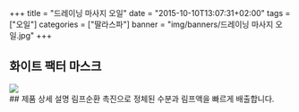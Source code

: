 +++
title = "드레이닝 마사지 오일"
date = "2015-10-10T13:07:31+02:00"
tags = ["오일"]
categories = ["딸라스파"]
banner = "img/banners/드레이닝 마사지 오일.jpg"
+++

## 화이트 팩터 마스크
<img src="/img/banners/드레이닝 마사지 오일.jpg" style="max-width: 100%; height: auto;">
<br>
## 제품 상세 설명
림프순환 촉진으로 정체된 수분과 림프액을 빠르게 배출합니다.
